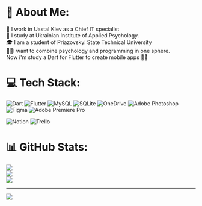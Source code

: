 # 💫 About Me:
🫡 I work in Uastal Kiev as a Chief IT specialist<br>🧠 I study at Ukrainian Institute of Applied Psychology.<br>🎓 I am a student of Priazovskyi State Technical University<br>🧠📲I want to combine psychology and programming in one sphere.<br>Now i'm study a Dart for Flutter to create mobile apps 📱😈


# 💻 Tech Stack:
![Dart](https://img.shields.io/badge/dart-%230175C2.svg?style=for-the-badge&logo=dart&logoColor=white) ![Flutter](https://img.shields.io/badge/Flutter-%2302569B.svg?style=for-the-badge&logo=Flutter&logoColor=white) ![MySQL](https://img.shields.io/badge/mysql-%2300f.svg?style=for-the-badge&logo=mysql&logoColor=white) ![SQLite](https://img.shields.io/badge/sqlite-%2307405e.svg?style=for-the-badge&logo=sqlite&logoColor=white)
![OneDrive](https://img.shields.io/badge/OneDrive-0078D4.svg?style=for-the-badge&logo=microsoftonedrive&logoColor=white)
![Adobe Photoshop](https://img.shields.io/badge/adobephotoshop-%2331A8FF.svg?style=for-the-badge&logo=adobephotoshop&logoColor=white) ![Figma](https://img.shields.io/badge/figma-%23F24E1E.svg?style=for-the-badge&logo=figma&logoColor=white) ![Adobe Premiere Pro](https://img.shields.io/badge/Adobe%20Premiere%20Pro-9999FF.svg?style=for-the-badge&logo=Adobe%20Premiere%20Pro&logoColor=white)

 ![Notion](https://img.shields.io/badge/Notion-%23000000.svg?style=for-the-badge&logo=notion&logoColor=white)  ![Trello](https://img.shields.io/badge/Trello-%23026AA7.svg?style=for-the-badge&logo=Trello&logoColor=white) 

# 📊 GitHub Stats:
![](https://github-readme-stats.vercel.app/api?username=kiordev&theme=blueberry&hide_border=false&include_all_commits=true&count_private=true)<br/>
![](https://github-readme-streak-stats.herokuapp.com/?user=kiordev&theme=blueberry&hide_border=false)<br/>
![](https://github-readme-stats.vercel.app/api/top-langs/?username=kiordev&theme=blueberry&hide_border=false&include_all_commits=true&count_private=true&layout=compact)

---
[![](https://visitcount.itsvg.in/api?id=kiordev&icon=0&color=0)](https://visitcount.itsvg.in)

<!-- Proudly created with GPRM ( https://gprm.itsvg.in ) -->
